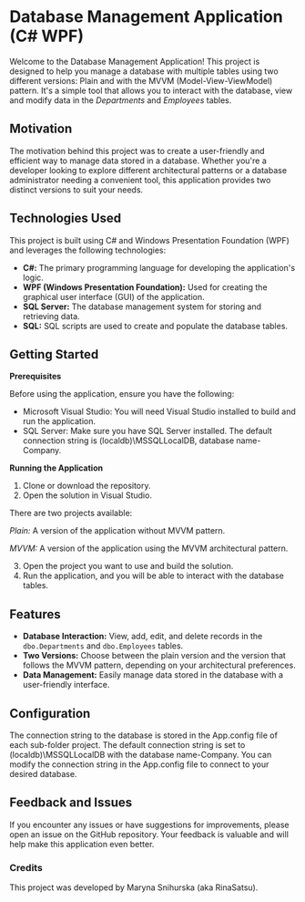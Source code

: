 # Database Management Application (C# WPF)

Welcome to the Database Management Application! This project is designed to help you manage a database with multiple tables using two different versions: Plain and with the MVVM (Model-View-ViewModel) pattern. It's a simple tool that allows you to interact with the database, view and modify data in the _Departments_ and _Employees_ tables.

## Motivation
The motivation behind this project was to create a user-friendly and efficient way to manage data stored in a database. Whether you're a developer looking to explore different architectural patterns or a database administrator needing a convenient tool, this application provides two distinct versions to suit your needs.

## Technologies Used
This project is built using C# and Windows Presentation Foundation (WPF) and leverages the following technologies:
* __C#:__ The primary programming language for developing the application's logic.
* __WPF (Windows Presentation Foundation):__ Used for creating the graphical user interface (GUI) of the application.
* __SQL Server:__ The database management system for storing and retrieving data.
* __SQL:__ SQL scripts are used to create and populate the database tables.

## Getting Started
__Prerequisites__

Before using the application, ensure you have the following:
* Microsoft Visual Studio: You will need Visual Studio installed to build and run the application.
* SQL Server: Make sure you have SQL Server installed. The default connection string is (localdb)\MSSQLLocalDB, database name-Company.

__Running the Application__
1. Clone or download the repository.
2. Open the solution in Visual Studio.

There are two projects available:

_Plain:_ A version of the application without MVVM pattern.

_MVVM:_ A version of the application using the MVVM architectural pattern.

3. Open the project you want to use and build the solution.
4. Run the application, and you will be able to interact with the database tables.

## Features
* __Database Interaction:__ View, add, edit, and delete records in the `dbo.Departments` and `dbo.Employees` tables.
* __Two Versions:__ Choose between the plain version and the version that follows the MVVM pattern, depending on your architectural preferences.
* __Data Management:__ Easily manage data stored in the database with a user-friendly interface.

## Configuration
The connection string to the database is stored in the App.config file of each sub-folder project. The default connection string is set to (localdb)\MSSQLLocalDB with the database name-Company. You can modify the connection string in the App.config file to connect to your desired database.

## Feedback and Issues
If you encounter any issues or have suggestions for improvements, please open an issue on the GitHub repository. Your feedback is valuable and will help make this application even better.

### Credits
This project was developed by Maryna Snihurska (aka RinaSatsu).
